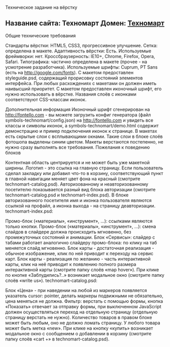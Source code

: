 Техническое задание на вёрстку<br>

Название сайта: Техномарт
Домен: <a href="https://mrblackdevil.github.io/tech-mart/">Техномарт</a>
--

Общие технические требования

Стандарты вёрстки: HTML5, CSS3, прогрессивное улучшение.
Сетка: определена в макете.
Адаптивность вёрстки: Есть.
Используемые фреймворки: нет.
Кроссбраузерность: IE10+, Chrome, Firefox, Opera, Safari.
Типографика: частично определена в макете (прочее - на усмотрение разработчика).
Используемые шрифты: Cuprum, PT Sans (есть на http://google.com/fonts).
С макетом предоставлен styleguide.psd, содержащий прорисовку состояний элементов интерфейса. При любых расхождениях с макетами он должен иметь наивысший приоритет.
С макетом предоставлен иконочный шрифт, его нужно использовать в вёрстке. Названия слоёв с иконками соответствуют CSS-классам иконок.


Дополнительная информация 
Иконочный шрифт сгенерирован на http://fontello.com - вы можете загрузить конфиг генератора (файл symbols-technomart/config.json) на http://fontello.com и увидеть все классы и символы иконок, а symbols-technomart/demo.html содержит демонстрацию и пример подключения иконок к странице.
В макетах есть скрытые слои с всплывающими окнами. Такие слои в блоке слоёв фотошопа выделены синим цветом.
Макеты верстаются постепенно, не нужно сразу выполнять все требования.
Пожелания к поведению блоков

Контентная область центрируется и не может быть уже макетной ширины.
Логотип - это ссылка на главную страницу.
Если пользователь сделал закладку или добавил что-то в корзину, соответствующий пункт в главной навигации меняет цвет фона на красный (смотрите technomart-catalog.psd).
Авторизованному и неавторизованному посетителю показывается разный вид блока авторизации (смотрите technomart-catalog.psd и technomart-index.psd).
В блоке авторизованного посетителя имя и иконка пользователя являются ссылкой на профайл, а иконка выхода - на страницу деавторизации.
technomart-index.psd:

Промо-блок («материалы», «инструмент», ...): ссылками являются только кнопки.
Промо-блок («материалы», «инструмент», ...): смена слайдов в слайдере должна происходить мгновенно, без промежуточных состояний и анимации.
Блок «Сервисы»: слайдер с табами работает аналогично слайдеру промо-блока: по клику на таб меняется слайд мгновенно.
Блок карты - достаточная реализация - обычное изображение, клик по ней приводит к переходу на сервис карт.
Блок карты - реализация по желанию - часть интерактивной карты, клик на неё приводит к появлению полного размера интерактивной карты (смотрите папку слоёв «map hover»).
При клике по кнопке «Заблудились?..» возникает модальное окно (смотрите папку слоёв «write us»).
technomart-catalog.psd:

Блок «Цена» - при наведении на любой из маркеров появляется указатель cursor: pointer, делать маркеры подвижными не обязательно, цена меняться не должна.
Фильтр: верстать с помощью формы, кнопка «Показать» отвечает за отправку формы, при выключенном JavaScript должен осуществляться переход на отдельную страницу (отдельную страницу верстать не нужно).
Количество товаров в правом блоке может быть любым, оно не должно ломать страницу.
У любого товара может быть метка «new».
При клике на кнопку «купить» возникает модальное окно с сообщением о добавлении в корзину (смотрите папку слоёв «cart +» в technomart-catalog.psd).
